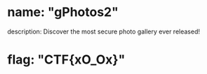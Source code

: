 # name: "gPhotos2"

description: Discover the most secure photo gallery ever released!

# flag: "CTF{xO_Ox}"
